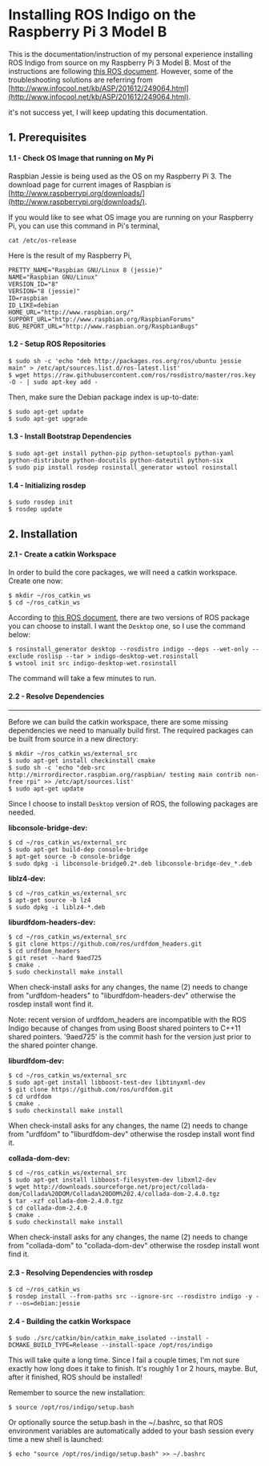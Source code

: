 # Installing ROS Indigo on the Raspberry Pi 3 Model B

This is the documentation/instruction of my personal experience installing ROS Indigo from source on my Raspberry Pi 3 Model B. Most of the instructions are following [this ROS document](http://wiki.ros.org/ROSberryPi/Installing%20ROS%20Indigo%20on%20Raspberry%20Pi). However, some of the troubleshooting solutions are referring from [http://www.infocool.net/kb/ASP/201612/249064.html](http://www.infocool.net/kb/ASP/201612/249064.html).

it's not success yet, I will keep updating this documentation.


## 1. Prerequisites
#### 1.1 - Check OS Image that running on My Pi
Raspbian Jessie is being used as the OS on my Raspberry Pi 3. The download page for current images of Raspbian is [http://www.raspberrypi.org/downloads/](http://www.raspberrypi.org/downloads/).

If you would like to see what OS image you are running on your Raspberry Pi, you can use this command in Pi's terminal,
```
cat /etc/os-release
```
Here is the result of my Raspberry Pi,
```
PRETTY_NAME="Raspbian GNU/Linux 8 (jessie)"
NAME="Raspbian GNU/Linux"
VERSION_ID="8"
VERSION="8 (jessie)"
ID=raspbian
ID_LIKE=debian
HOME_URL="http://www.raspbian.org/"
SUPPORT_URL="http://www.raspbian.org/RaspbianForums"
BUG_REPORT_URL="http://www.raspbian.org/RaspbianBugs"
```


#### 1.2 - Setup ROS Repositories
```
$ sudo sh -c 'echo "deb http://packages.ros.org/ros/ubuntu jessie main" > /etc/apt/sources.list.d/ros-latest.list'
$ wget https://raw.githubusercontent.com/ros/rosdistro/master/ros.key -O - | sudo apt-key add -
```
Then, make sure the Debian package index is up-to-date:
```
$ sudo apt-get update
$ sudo apt-get upgrade
```

#### 1.3 - Install Bootstrap Dependencies
```
$ sudo apt-get install python-pip python-setuptools python-yaml python-distribute python-docutils python-dateutil python-six
$ sudo pip install rosdep rosinstall_generator wstool rosinstall
```

#### 1.4 - Initializing rosdep
```
$ sudo rosdep init
$ rosdep update
```


## 2. Installation

#### 2.1 - Create a catkin Workspace

In order to build the core packages, we will need a catkin workspace. Create one now:
```
$ mkdir ~/ros_catkin_ws
$ cd ~/ros_catkin_ws
```

According to [this ROS document](http://wiki.ros.org/ROSberryPi/Installing%20ROS%20Indigo%20on%20Raspberry%20Pi), there are two versions of ROS package you can choose to install. I want the ```Desktop``` one, so I use the command below:
```
$ rosinstall_generator desktop --rosdistro indigo --deps --wet-only --exclude roslisp --tar > indigo-desktop-wet.rosinstall
$ wstool init src indigo-desktop-wet.rosinstall
```

The command will take a few minutes to run.


#### 2.2 - Resolve Dependencies
---
Before we can build the catkin workspace, there are some missing dependencies we need to manually build first. The required packages can be built from source in a new directory:
```
$ mkdir ~/ros_catkin_ws/external_src
$ sudo apt-get install checkinstall cmake
$ sudo sh -c 'echo "deb-src http://mirrordirector.raspbian.org/raspbian/ testing main contrib non-free rpi" >> /etc/apt/sources.list'
$ sudo apt-get update
```

Since I choose to install ```Desktop``` version of ROS, the following packages are needed.

**libconsole-bridge-dev:**
```
$ cd ~/ros_catkin_ws/external_src
$ sudo apt-get build-dep console-bridge
$ apt-get source -b console-bridge
$ sudo dpkg -i libconsole-bridge0.2*.deb libconsole-bridge-dev_*.deb
```

**liblz4-dev:**
```
$ cd ~/ros_catkin_ws/external_src
$ apt-get source -b lz4
$ sudo dpkg -i liblz4-*.deb
```

 **liburdfdom-headers-dev:**
```
$ cd ~/ros_catkin_ws/external_src
$ git clone https://github.com/ros/urdfdom_headers.git
$ cd urdfdom_headers
$ git reset --hard 9aed725
$ cmake .
$ sudo checkinstall make install
```
  When check-install asks for any changes, the name (2) needs to change from "urdfdom-headers" to "liburdfdom-headers-dev" otherwise the rosdep install wont find it.
  
  Note: recent version of urdfdom_headers are incompatible with the ROS Indigo because of changes from using Boost shared pointers to C++11 shared pointers. '9aed725' is the commit hash for the version just prior to the shared pointer change.

 **liburdfdom-dev:**
```
$ cd ~/ros_catkin_ws/external_src
$ sudo apt-get install libboost-test-dev libtinyxml-dev
$ git clone https://github.com/ros/urdfdom.git
$ cd urdfdom
$ cmake .
$ sudo checkinstall make install
```
  When check-install asks for any changes, the name (2) needs to change from "urdfdom" to "liburdfdom-dev" otherwise the rosdep install wont find it.

**collada-dom-dev:**
```
$ cd ~/ros_catkin_ws/external_src
$ sudo apt-get install libboost-filesystem-dev libxml2-dev
$ wget http://downloads.sourceforge.net/project/collada-dom/Collada%20DOM/Collada%20DOM%202.4/collada-dom-2.4.0.tgz
$ tar -xzf collada-dom-2.4.0.tgz
$ cd collada-dom-2.4.0
$ cmake .
$ sudo checkinstall make install
```
  When check-install asks for any changes, the name (2) needs to change from "collada-dom" to "collada-dom-dev" otherwise the rosdep install wont find it.


#### 2.3 - Resolving Dependencies with rosdep
```
$ cd ~/ros_catkin_ws
$ rosdep install --from-paths src --ignore-src --rosdistro indigo -y -r --os=debian:jessie
```


#### 2.4 - Building the catkin Workspace
```
$ sudo ./src/catkin/bin/catkin_make_isolated --install -DCMAKE_BUILD_TYPE=Release --install-space /opt/ros/indigo
```

This will take quite a long time. Since I fail a couple times, I'm not sure exactly how long does it take to finish. It's roughly 1 or 2 hours, maybe. But, after it finished, ROS should be installed!

Remember to source the new installation:
```
$ source /opt/ros/indigo/setup.bash
```
Or optionally source the setup.bash in the ~/.bashrc, so that ROS environment variables are automatically added to your bash session every time a new shell is launched:
```
$ echo "source /opt/ros/indigo/setup.bash" >> ~/.bashrc
```



